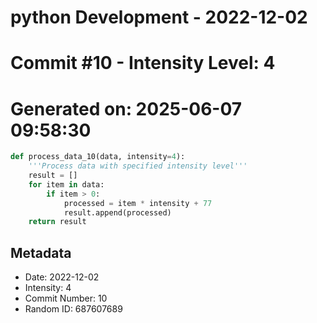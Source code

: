 ﻿# python Development - 2022-12-02
# Commit #10 - Intensity Level: 4
# Generated on: 2025-06-07 09:58:30
```python
def process_data_10(data, intensity=4):
    '''Process data with specified intensity level'''
    result = []
    for item in data:
        if item > 0:
            processed = item * intensity + 77
            result.append(processed)
    return result
```
## Metadata
- Date: 2022-12-02
- Intensity: 4
- Commit Number: 10
- Random ID: 687607689
